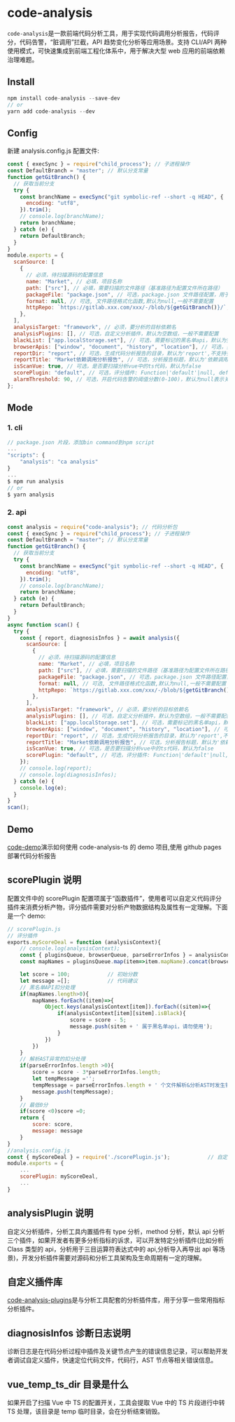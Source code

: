 # code-analysis

`code-analysis`是一款前端代码分析工具，用于实现代码调用分析报告，代码评分，代码告警，“脏调用”拦截，API 趋势变化分析等应用场景。支持 CLI/API 两种使用模式，可快速集成到前端工程化体系中，用于解决大型 web 应用的前端依赖治理难题。

## Install

```javascript
npm install code-analysis --save-dev
// or
yarn add code-analysis --dev
```

## Config

新建 analysis.config.js 配置文件:

```javascript
const { execSync } = require("child_process"); // 子进程操作
const DefaultBranch = "master"; // 默认分支常量
function getGitBranch() {
  // 获取当前分支
  try {
    const branchName = execSync("git symbolic-ref --short -q HEAD", {
      encoding: "utf8",
    }).trim();
    // console.log(branchName);
    return branchName;
  } catch (e) {
    return DefaultBranch;
  }
}
module.exports = {
  scanSource: [
    {
      // 必须，待扫描源码的配置信息
      name: "Market", // 必填，项目名称
      path: ["src"], // 必填，需要扫描的文件路径（基准路径为配置文件所在路径）
      packageFile: "package.json", // 可选，package.json 文件路径配置，用于收集依赖的版本信息
      format: null, // 可选, 文件路径格式化函数,默认为null,一般不需要配置
      httpRepo: `https://gitlab.xxx.com/xxx/-/blob/${getGitBranch()}/`, // 可选，项目gitlab/github url的访问前缀，用于点击行信息跳转，不填则不跳转
    },
  ],
  analysisTarget: "framework", // 必须，要分析的目标依赖名
  analysisPlugins: [], // 可选，自定义分析插件，默认为空数组，一般不需要配置
  blackList: ["app.localStorage.set"], // 可选，需要标记的黑名单api，默认为空数组
  browserApis: ["window", "document", "history", "location"], // 可选，要分析的BrowserApi，默认为空数组
  reportDir: "report", // 可选，生成代码分析报告的目录，默认为'report',不支持多级目录配置
  reportTitle: "Market依赖调用分析报告", // 可选，分析报告标题，默认为'依赖调用分析报告'
  isScanVue: true, // 可选，是否要扫描分析vue中的ts代码，默认为false
  scorePlugin: "default", // 可选，评分插件: Function|'default'|null, default表示运行默认插件，默认为null表示不评分
  alarmThreshold: 90, // 可选，开启代码告警的阈值分数(0-100)，默认为null表示关闭告警逻辑 (CLI模式生效)
};
```

## Mode

### 1. cli

```javascript
// package.json 片段，添加bin command到npm script
...
"scripts": {
    "analysis": "ca analysis"
}
...
$ npm run analysis
// or
$ yarn analysis
```

### 2. api

```javascript
const analysis = require("code-analysis"); // 代码分析包
const { execSync } = require("child_process"); // 子进程操作
const DefaultBranch = "master"; // 默认分支常量
function getGitBranch() {
  // 获取当前分支
  try {
    const branchName = execSync("git symbolic-ref --short -q HEAD", {
      encoding: "utf8",
    }).trim();
    // console.log(branchName);
    return branchName;
  } catch (e) {
    return DefaultBranch;
  }
}
async function scan() {
  try {
    const { report, diagnosisInfos } = await analysis({
      scanSource: [
        {
          // 必须，待扫描源码的配置信息
          name: "Market", // 必填，项目名称
          path: ["src"], // 必填，需要扫描的文件路径（基准路径为配置文件所在路径）
          packageFile: "package.json", // 可选，package.json 文件路径配置，用于收集依赖的版本信息
          format: null, // 可选, 文件路径格式化函数,默认为null,一般不需要配置
          httpRepo: `https://gitlab.xxx.com/xxx/-/blob/${getGitBranch()}/`, // 可选，项目gitlab/github url的访问前缀，用于点击行信息跳转，不填则不跳转
        },
      ],
      analysisTarget: "framework", // 必须，要分析的目标依赖名
      analysisPlugins: [], // 可选，自定义分析插件，默认为空数组，一般不需要配置
      blackList: ["app.localStorage.set"], // 可选，需要标记的黑名单api，默认为空数组
      browserApis: ["window", "document", "history", "location"], // 可选，要分析的BrowserApi，默认为空数组
      reportDir: "report", // 可选，生成代码分析报告的目录，默认为'report',不支持多级目录配置
      reportTitle: "Market依赖调用分析报告", // 可选，分析报告标题，默认为'依赖调用分析报告'
      isScanVue: true, // 可选，是否要扫描分析vue中的ts代码，默认为false
      scorePlugin: "default", // 可选，评分插件: Function|'default'|null, default表示运行默认插件，默认为null表示不评分
    });
    // console.log(report);
    // console.log(diagnosisInfos);
  } catch (e) {
    console.log(e);
  }
}
scan();
```

## Demo

[code-demo](https://github.com/liangxin199045/code-demo)演示如何使用 code-analysis-ts 的 demo 项目,使用 github pages 部署代码分析报告

## scorePlugin 说明

配置文件中的 scorePlugin 配置项属于“函数插件”，使用者可以自定义代码评分插件来消费分析产物，评分插件需要对分析产物数据结构及属性有一定理解。下面是一个 demo:

```javascript
// scorePlugin.js
// 评分插件
exports.myScoreDeal = function (analysisContext){
    // console.log(analysisContext);
    const { pluginsQueue, browserQueue, parseErrorInfos } = analysisContext;
    const mapNames = pluginsQueue.map(item=>item.mapName).concat(browserQueue.map(item=>item.mapName));

    let score = 100;            // 初始分数
    let message =[];            // 代码建议
    // 黑名单API扣分处理
    if(mapNames.length>0){
        mapNames.forEach((item)=>{
            Object.keys(analysisContext[item]).forEach((sitem)=>{
                if(analysisContext[item][sitem].isBlack){
                    score = score - 5;
                    message.push(sitem + ' 属于黑名单api，请勿使用');
                }
            })
        })
    }
    // 解析AST异常的扣分处理
    if(parseErrorInfos.length >0){
        score = score - 3*parseErrorInfos.length;
        let tempMessage ='';
        tempMessage = parseErrorInfos.length + ' 个文件解析&分析AST时发生错误，请修复';
        message.push(tempMessage);
    }
    // 最低0分
    if(score <0)score =0;
    return {
        score: score,
        message: message
    }
}
//analysis.config.js
const { myScoreDeal } = require('./scorePlugin.js');            // 自定义评分插件
module.exports = {
    ...
    scorePlugin: myScoreDeal,
    ...
}
```

## analysisPlugin 说明

自定义分析插件，分析工具内置插件有 type 分析，method 分析，默认 api 分析三个插件，如果开发者有更多分析指标的诉求，可以开发特定分析插件(比如分析 Class 类型的 api，分析用于三目运算符表达式中的 api,分析导入再导出 api 等场景)，开发分析插件需要对源码和分析工具架构及生命周期有一定的理解。

## 自定义插件库

[code-analysis-plugins](https://www.npmjs.com/package/code-analysis-plugins)是与分析工具配套的分析插件库，用于分享一些常用指标分析插件。

## diagnosisInfos 诊断日志说明

诊断日志是在代码分析过程中插件及关键节点产生的错误信息记录，可以帮助开发者调试自定义插件，快速定位代码文件，代码行，AST 节点等相关错误信息。

## vue_temp_ts_dir 目录是什么

如果开启了扫描 Vue 中 TS 的配置开关，工具会提取 Vue 中的 TS 片段进行中转 TS 处理，该目录是 temp 临时目录，会在分析结束销毁。
